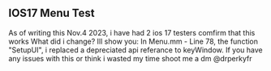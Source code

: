 ## IOS17 Menu Test
As of writing this Nov.4 2023, i have had 2 ios 17 testers comfirm that this works
What did i change? Ill show you:
    In Menu.mm - Line 78, the function "SetupUI", i replaced a depreciated api referance to keyWindow.
    If you have any issues with this or think i wasted my time shoot me a dm @drperkyfr
